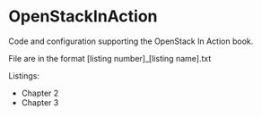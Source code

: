 OpenStackInAction
=================

Code and configuration supporting the OpenStack In Action book.

File are in the format [listing number]_[listing name].txt

Listings:

* Chapter 2
* Chapter 3
